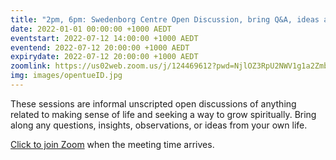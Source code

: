 ```yaml
---
title: "2pm, 6pm: Swedenborg Centre Open Discussion, bring Q&A, ideas and insights from our life"
date: 2022-01-01 00:00:00 +1000 AEDT
eventstart: 2022-07-12 14:00:00 +1000 AEDT
eventend: 2022-07-12 20:00:00 +1000 AEDT
expirydate: 2022-07-12 20:00:00 +1000 AEDT
zoomlink: https://us02web.zoom.us/j/124469612?pwd=NjlOZ3RpU2NWV1g1a2Zmb29ZL3ZsQT09
img: images/opentueID.jpg
---
```


These sessions are informal unscripted open discussions of anything related to making sense of life and seeking a way to grow spiritually. Bring along any questions, insights, observations, or ideas from your own life.

[Click to join Zoom](https://us02web.zoom.us/j/124469612?pwd=NjlOZ3RpU2NWV1g1a2Zmb29ZL3ZsQT09) when the meeting time arrives.